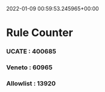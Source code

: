 2022-01-09 00:59:53.245965+00:00
# Rule Counter 
 ### UCATE : 400685

 ### Veneto : 60965

 ### Allowlist : 13920